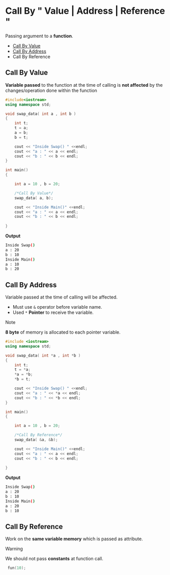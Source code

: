 # Call By " Value | Address | Reference "

Passing argument to a **function**.    
- [Call By Value](#call-by-value)
- [Call By Address](#call-by-address)
- Call By Reference

## Call By Value
**Variable passed** to the function at the time of calling is **not affected** by the changes/operation done within the function
```c++
#include<iostream>
using namespace std;
```
```c++
void swap_data( int a , int b )
{
    int t;
    t = a;
    a = b;
    b = t;

    cout << "Inside Swap() " <<endl;
    cout << "a : " << a << endl;
    cout << "b : " << b << endl;
}
```
```c++
int main()
{

    int a = 10 , b = 20;

    /*Call By Value*/
    swap_data( a, b);

    cout << "Inside Main()" <<endl;
    cout << "a : " << a << endl;
    cout << "b : " << b << endl;
   
}
```

**Output**
```sh
Inside Swap()
a : 20
b : 10
Inside Main()
a : 10
b : 20
```


## Call By Address 
Variable passed at the time of calling will be affected.   
- Must use `&` operator before variable name.
- Used `*` **Pointer** to receive the variable.   

>[!Note]  
> **8 byte** of memory is allocated to each pointer variable.   

```c++
#include <iostream>
using namespace std;
```
```c++
void swap_data( int *a , int *b )
{
    int t;
    t = *a;
    *a = *b;
    *b = t;

    cout << "Inside Swap() " <<endl;
    cout << "a : " << *a << endl;
    cout << "b : " << *b << endl;
}
```
```c++
int main()
{

    int a = 10 , b = 20;

    /*Call By Reference*/
    swap_data( &a, &b);

    cout << "Inside Main()" <<endl;
    cout << "a : " << a << endl;
    cout << "b : " << b << endl;
   
}

```
**Output**
```sh
Inside Swap()
a : 20
b : 10 
Inside Main()
a : 20
b : 10
```

## Call By Reference 
Work on the **same variable memory** which is passed as attribute.    
>[!Warning]   
> We should not pass **constants** at function call.
> ```c++
>  fun(10);
> ```